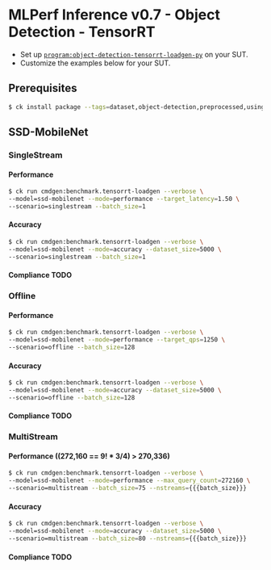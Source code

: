# MLPerf Inference v0.7 - Object Detection - TensorRT

- Set up [`program:object-detection-tensorrt-loadgen-py`](https://github.com/ctuning/ck-mlperf/blob/master/program/object-detection-tensorrt-loadgen-py/README.md) on your SUT.
- Customize the examples below for your SUT.

## Prerequisites

```bash
$ ck install package --tags=dataset,object-detection,preprocessed,using-opencv,full,side.300 --ask
```

<a name="ssd-mobilenet"></a>
## SSD-MobileNet

<a name="singlestream"></a>
### SingleStream

#### Performance

```bash
$ ck run cmdgen:benchmark.tensorrt-loadgen --verbose \
--model=ssd-mobilenet --mode=performance --target_latency=1.50 \
--scenario=singlestream --batch_size=1
```

#### Accuracy

```bash
$ ck run cmdgen:benchmark.tensorrt-loadgen --verbose \
--model=ssd-mobilenet --mode=accuracy --dataset_size=5000 \
--scenario=singlestream --batch_size=1
```

#### Compliance **TODO**


<a name="offline"></a>
### Offline

#### Performance

```bash
$ ck run cmdgen:benchmark.tensorrt-loadgen --verbose \
--model=ssd-mobilenet --mode=performance --target_qps=1250 \
--scenario=offline --batch_size=128
```

#### Accuracy

```bash
$ ck run cmdgen:benchmark.tensorrt-loadgen --verbose \
--model=ssd-mobilenet --mode=accuracy --dataset_size=5000 \
--scenario=offline --batch_size=128
```

#### Compliance **TODO**


<a name="multistream"></a>
### MultiStream

#### Performance ((272,160 == 9! * 3/4) > 270,336)

```bash
$ ck run cmdgen:benchmark.tensorrt-loadgen --verbose \
--model=ssd-mobilenet --mode=performance --max_query_count=272160 \
--scenario=multistream --batch_size=75 --nstreams={{{batch_size}}}
```

#### Accuracy

```bash
$ ck run cmdgen:benchmark.tensorrt-loadgen --verbose \
--model=ssd-mobilenet --mode=accuracy --dataset_size=5000 \
--scenario=multistream --batch_size=80 --nstreams={{{batch_size}}}
```

#### Compliance **TODO**
